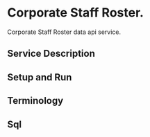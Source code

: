 # Corporate Staff Roster.

Corporate Staff Roster data api service.

## Service Description

## Setup and Run

## Terminology

## Sql
